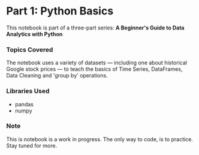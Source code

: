 # Part 1: Python Basics

This notebook is part of a three-part series:
**A Beginner's Guide to Data Analytics with Python**

### Topics Covered
The notebook uses a variety of datasets — including one about historical Google stock prices — 
to teach the basics of Time Series, DataFrames, Data Cleaning and 'group by' operations.

### Libraries Used
- pandas
- numpy

### Note
This is notebook is a work in progress. The only way to code, is to practice. Stay tuned for more.
